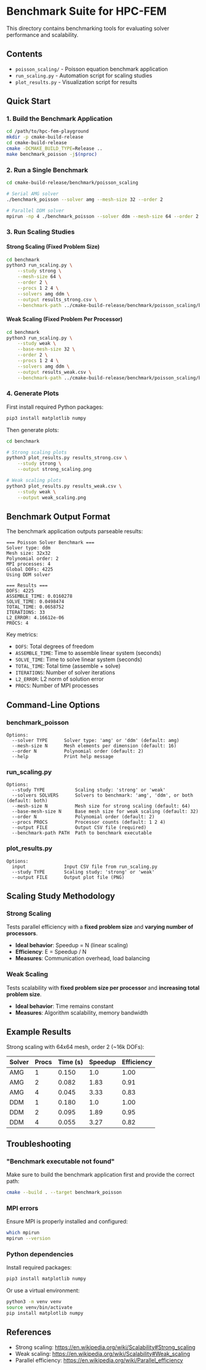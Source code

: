 # Benchmark Suite for HPC-FEM

This directory contains benchmarking tools for evaluating solver performance and scalability.

## Contents

- `poisson_scaling/` - Poisson equation benchmark application
- `run_scaling.py` - Automation script for scaling studies
- `plot_results.py` - Visualization script for results

## Quick Start

### 1. Build the Benchmark Application

```bash
cd /path/to/hpc-fem-playground
mkdir -p cmake-build-release
cd cmake-build-release
cmake -DCMAKE_BUILD_TYPE=Release ..
make benchmark_poisson -j$(nproc)
```

### 2. Run a Single Benchmark

```bash
cd cmake-build-release/benchmark/poisson_scaling

# Serial AMG solver
./benchmark_poisson --solver amg --mesh-size 32 --order 2

# Parallel DDM solver
mpirun -np 4 ./benchmark_poisson --solver ddm --mesh-size 64 --order 2
```

### 3. Run Scaling Studies

#### Strong Scaling (Fixed Problem Size)

```bash
cd benchmark
python3 run_scaling.py \
    --study strong \
    --mesh-size 64 \
    --order 2 \
    --procs 1 2 4 \
    --solvers amg ddm \
    --output results_strong.csv \
    --benchmark-path ../cmake-build-release/benchmark/poisson_scaling/benchmark_poisson
```

#### Weak Scaling (Fixed Problem Per Processor)

```bash
cd benchmark
python3 run_scaling.py \
    --study weak \
    --base-mesh-size 32 \
    --order 2 \
    --procs 1 2 4 \
    --solvers amg ddm \
    --output results_weak.csv \
    --benchmark-path ../cmake-build-release/benchmark/poisson_scaling/benchmark_poisson
```

### 4. Generate Plots

First install required Python packages:

```bash
pip3 install matplotlib numpy
```

Then generate plots:

```bash
cd benchmark

# Strong scaling plots
python3 plot_results.py results_strong.csv \
    --study strong \
    --output strong_scaling.png

# Weak scaling plots
python3 plot_results.py results_weak.csv \
    --study weak \
    --output weak_scaling.png
```

## Benchmark Output Format

The benchmark application outputs parseable results:

```
=== Poisson Solver Benchmark ===
Solver type: ddm
Mesh size: 32x32
Polynomial order: 2
MPI processes: 4
Global DOFs: 4225
Using DDM solver

=== Results ===
DOFS: 4225
ASSEMBLE_TIME: 0.0160278
SOLVE_TIME: 0.0498474
TOTAL_TIME: 0.0658752
ITERATIONS: 33
L2_ERROR: 4.16612e-06
PROCS: 4
```

Key metrics:
- `DOFS`: Total degrees of freedom
- `ASSEMBLE_TIME`: Time to assemble linear system (seconds)
- `SOLVE_TIME`: Time to solve linear system (seconds)
- `TOTAL_TIME`: Total time (assemble + solve)
- `ITERATIONS`: Number of solver iterations
- `L2_ERROR`: L2 norm of solution error
- `PROCS`: Number of MPI processes

## Command-Line Options

### benchmark_poisson

```
Options:
  --solver TYPE      Solver type: 'amg' or 'ddm' (default: amg)
  --mesh-size N      Mesh elements per dimension (default: 16)
  --order N          Polynomial order (default: 2)
  --help             Print help message
```

### run_scaling.py

```
Options:
  --study TYPE           Scaling study: 'strong' or 'weak'
  --solvers SOLVERS      Solvers to benchmark: 'amg', 'ddm', or both (default: both)
  --mesh-size N          Mesh size for strong scaling (default: 64)
  --base-mesh-size N     Base mesh size for weak scaling (default: 32)
  --order N              Polynomial order (default: 2)
  --procs PROCS          Processor counts (default: 1 2 4)
  --output FILE          Output CSV file (required)
  --benchmark-path PATH  Path to benchmark executable
```

### plot_results.py

```
Options:
  input              Input CSV file from run_scaling.py
  --study TYPE       Scaling study: 'strong' or 'weak'
  --output FILE      Output plot file (PNG)
```

## Scaling Study Methodology

### Strong Scaling

Tests parallel efficiency with a **fixed problem size** and **varying number of processors**.

- **Ideal behavior**: Speedup = N (linear scaling)
- **Efficiency**: E = Speedup / N
- **Measures**: Communication overhead, load balancing

### Weak Scaling

Tests scalability with **fixed problem size per processor** and **increasing total problem size**.

- **Ideal behavior**: Time remains constant
- **Measures**: Algorithm scalability, memory bandwidth

## Example Results

Strong scaling with 64x64 mesh, order 2 (~16k DOFs):

| Solver | Procs | Time (s) | Speedup | Efficiency |
|--------|-------|----------|---------|------------|
| AMG    | 1     | 0.150    | 1.0     | 1.00       |
| AMG    | 2     | 0.082    | 1.83    | 0.91       |
| AMG    | 4     | 0.045    | 3.33    | 0.83       |
| DDM    | 1     | 0.180    | 1.0     | 1.00       |
| DDM    | 2     | 0.095    | 1.89    | 0.95       |
| DDM    | 4     | 0.055    | 3.27    | 0.82       |

## Troubleshooting

### "Benchmark executable not found"

Make sure to build the benchmark application first and provide the correct path:

```bash
cmake --build . --target benchmark_poisson
```

### MPI errors

Ensure MPI is properly installed and configured:

```bash
which mpirun
mpirun --version
```

### Python dependencies

Install required packages:

```bash
pip3 install matplotlib numpy
```

Or use a virtual environment:

```bash
python3 -m venv venv
source venv/bin/activate
pip install matplotlib numpy
```

## References

- Strong scaling: https://en.wikipedia.org/wiki/Scalability#Strong_scaling
- Weak scaling: https://en.wikipedia.org/wiki/Scalability#Weak_scaling
- Parallel efficiency: https://en.wikipedia.org/wiki/Parallel_efficiency
